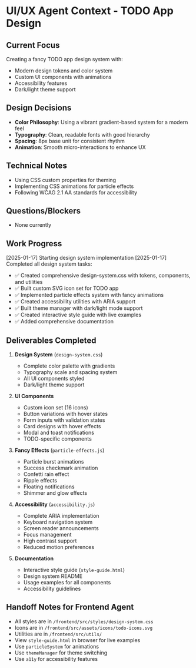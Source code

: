 # UI/UX Agent Context - TODO App Design

## Current Focus
Creating a fancy TODO app design system with:
- Modern design tokens and color system
- Custom UI components with animations
- Accessibility features
- Dark/light theme support

## Design Decisions
- **Color Philosophy**: Using a vibrant gradient-based system for a modern feel
- **Typography**: Clean, readable fonts with good hierarchy
- **Spacing**: 8px base unit for consistent rhythm
- **Animation**: Smooth micro-interactions to enhance UX

## Technical Notes
- Using CSS custom properties for theming
- Implementing CSS animations for particle effects
- Following WCAG 2.1 AA standards for accessibility

## Questions/Blockers
- None currently

## Work Progress
[2025-01-17] Starting design system implementation
[2025-01-17] Completed all design system tasks:
  - ✅ Created comprehensive design-system.css with tokens, components, and utilities
  - ✅ Built custom SVG icon set for TODO app
  - ✅ Implemented particle effects system with fancy animations
  - ✅ Created accessibility utilities with ARIA support
  - ✅ Built theme manager with dark/light mode support
  - ✅ Created interactive style guide with live examples
  - ✅ Added comprehensive documentation

## Deliverables Completed
1. **Design System** (`design-system.css`)
   - Complete color palette with gradients
   - Typography scale and spacing system
   - All UI components styled
   - Dark/light theme support

2. **UI Components**
   - Custom icon set (16 icons)
   - Button variations with hover states
   - Form inputs with validation states
   - Card designs with hover effects
   - Modal and toast notifications
   - TODO-specific components

3. **Fancy Effects** (`particle-effects.js`)
   - Particle burst animations
   - Success checkmark animation
   - Confetti rain effect
   - Ripple effects
   - Floating notifications
   - Shimmer and glow effects

4. **Accessibility** (`accessibility.js`)
   - Complete ARIA implementation
   - Keyboard navigation system
   - Screen reader announcements
   - Focus management
   - High contrast support
   - Reduced motion preferences

5. **Documentation**
   - Interactive style guide (`style-guide.html`)
   - Design system README
   - Usage examples for all components
   - Accessibility guidelines

## Handoff Notes for Frontend Agent
- All styles are in `/frontend/src/styles/design-system.css`
- Icons are in `/frontend/src/assets/icons/todo-icons.svg`
- Utilities are in `/frontend/src/utils/`
- View `style-guide.html` in browser for live examples
- Use `particleSystem` for animations
- Use `themeManager` for theme switching
- Use `a11y` for accessibility features